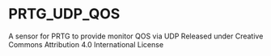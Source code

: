 # PRTG_UDP_QOS
A sensor for PRTG to provide monitor QOS via UDP
Released under Creative Commons Attribution 4.0 International License

